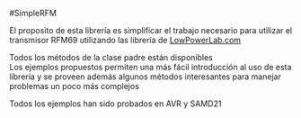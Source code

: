 #SimpleRFM

El proposito de esta librería es simplificar el trabajo necesario para utilizar el transmisor RFM69 utilizando las librería de [LowPowerLab.com](https://github.com/LowPowerLab/RFM69)

Todos los métodos de la clase padre están disponibles
<br/>
Los ejemplos propuestos permiten una más fácil introducción al uso de esta librería y se proveen además algunos métodos interesantes para manejar problemas un poco más complejos

Todos los ejemplos han sido probados en AVR y SAMD21
